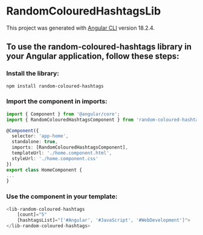 # RandomColouredHashtagsLib

This project was generated with [Angular CLI](https://github.com/angular/angular-cli) version 18.2.4.

## To use the random-coloured-hashtags library in your Angular application, follow these steps:

### Install the library:
```bash 
npm install random-coloured-hashtags
```

### Import the component in imports:
```typescript
import { Component } from '@angular/core';
import { RandomColouredHashtagsComponent } from 'random-coloured-hashtags';

@Component({
  selector: 'app-home',
  standalone: true,
  imports: [RandomColouredHashtagsComponent],
  templateUrl: './home.component.html',
  styleUrl: './home.component.css'
})
export class HomeComponent {
...
}
```

### Use the component in your template:
```typescript
<lib-random-coloured-hashtags 
    [count]="5" 
    [hashtagsList]="['#Angular', '#JavaScript', '#WebDevelopment']">
</lib-random-coloured-hashtags>
```